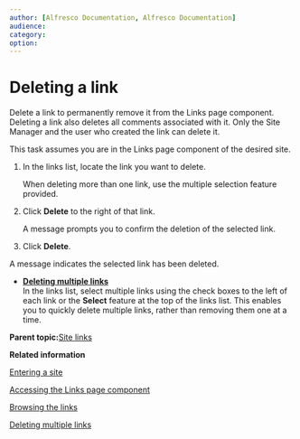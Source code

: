 ```yaml
---
author: [Alfresco Documentation, Alfresco Documentation]
audience: 
category: 
option: 
---
```


# Deleting a link

Delete a link to permanently remove it from the Links page component. Deleting a link also deletes all comments associated with it. Only the Site Manager and the user who created the link can delete it.

This task assumes you are in the Links page component of the desired site.

1.  In the links list, locate the link you want to delete.

    When deleting more than one link, use the multiple selection feature provided.

2.  Click **Delete** to the right of that link.

    A message prompts you to confirm the deletion of the selected link.

3.  Click **Delete**.


A message indicates the selected link has been deleted.

-   **[Deleting multiple links](../tasks/links-delete-multiple.md)**  
In the links list, select multiple links using the check boxes to the left of each link or the **Select** feature at the top of the links list. This enables you to quickly delete multiple links, rather than removing them one at a time.

**Parent topic:**[Site links](../concepts/links-intro.md)

**Related information**  


[Entering a site](dashboard-site-enter.md)

[Accessing the Links page component](links-page-access.md)

[Browsing the links](links-browse.md)

[Deleting multiple links](links-delete-multiple.md)

